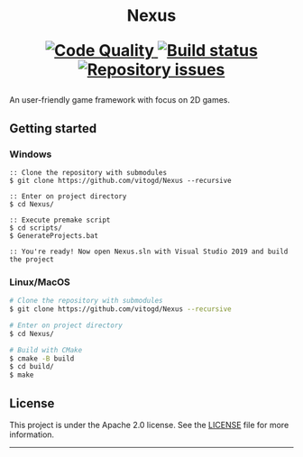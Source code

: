<h1 align="center">
    Nexus

  <p align="center">
   <a href="https://app.codacy.com/gh/vitogd/Nexus?utm_source=github.com&utm_medium=referral&utm_content=vitogd/Nexus&utm_campaign=Badge_Grade" >
     <img alt="Code Quality" src="https://img.shields.io/codacy/grade/06c9f01ad7214c80a28043c4ee32521c?style=for-the-badge">
   </a>
    
   <a href="https://github.com/vitogd/Nexus/actions?query=workflow%3AMSBuild">
     <img alt="Build status" src="https://img.shields.io/github/workflow/status/vitogd/Nexus/MSBuild?style=for-the-badge">
   </a>
    
   <a href="https://github.com/vitogd/Nexus/issues">
     <img alt="Repository issues" src="https://img.shields.io/github/issues-raw/vitogd/Nexus?style=for-the-badge">
   </a>
  </p>
</h1>

An user-friendly game framework with focus on 2D games.

## Getting started

### Windows

```console
:: Clone the repository with submodules
$ git clone https://github.com/vitogd/Nexus --recursive 

:: Enter on project directory
$ cd Nexus/

:: Execute premake script
$ cd scripts/
$ GenerateProjects.bat

:: You're ready! Now open Nexus.sln with Visual Studio 2019 and build the project
```

### Linux/MacOS

```bash
# Clone the repository with submodules
$ git clone https://github.com/vitogd/Nexus --recursive

# Enter on project directory
$ cd Nexus/

# Build with CMake
$ cmake -B build
$ cd build/
$ make
```

## License

This project is under the Apache 2.0 license. See the [LICENSE](https://github.com/vitogd/Nexus/blob/master/LICENSE) file for more information.

---
